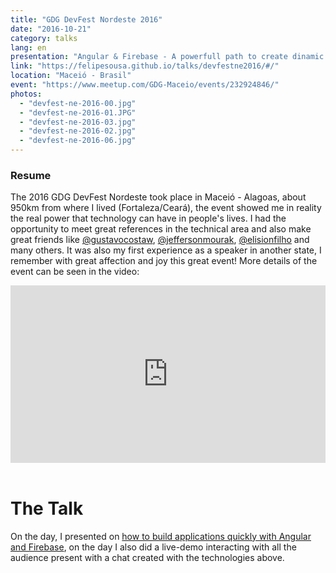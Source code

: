 ```yaml
---
title: "GDG DevFest Nordeste 2016"
date: "2016-10-21"
category: talks
lang: en
presentation: "Angular & Firebase - A powerfull path to create dinamic apps."
link: "https://felipesousa.github.io/talks/devfestne2016/#/"
location: "Maceió - Brasil"
event: "https://www.meetup.com/GDG-Maceio/events/232924846/"
photos:
  - "devfest-ne-2016-00.jpg"
  - "devfest-ne-2016-01.JPG"
  - "devfest-ne-2016-03.jpg"
  - "devfest-ne-2016-02.jpg"
  - "devfest-ne-2016-06.jpg"
---
```


### Resume

The 2016 GDG DevFest Nordeste took place in Maceió - Alagoas, about 950km from where I lived (Fortaleza/Ceará), the event showed me in reality the real power that technology can have in people's lives. I had the opportunity to meet great references in the technical area and also make great friends like [@gustavocostaw](https://twitter.com/GustavoCostaW), [@jeffersonmourak](https://twitter.com/jeffersonmourak), [@elisionfilho](https://twitter.com/elisionfilho) and many others. It was also my first experience as a speaker in another state, I remember with great affection and joy this great event! More details of the event can be seen in the video:

<div style="left: 0; width: 100%; height: 0; position: relative; padding-bottom: 56.25%;"><iframe src="https://www.youtube.com/embed/9ALTl6dQrCc?rel=0" style="border: 0; top: 0; left: 0; width: 100%; height: 100%; position: absolute;" allowfullscreen scrolling="no" allow="encrypted-media; accelerometer; gyroscope; picture-in-picture"></iframe></div>

<br />

# The Talk

On the day, I presented on [how to build applications quickly with Angular and Firebase](https://felipesousa.github.io/talks/devfestne2016/#/), on the day I also did a live-demo interacting with all the audience present with a chat created with the technologies above.
